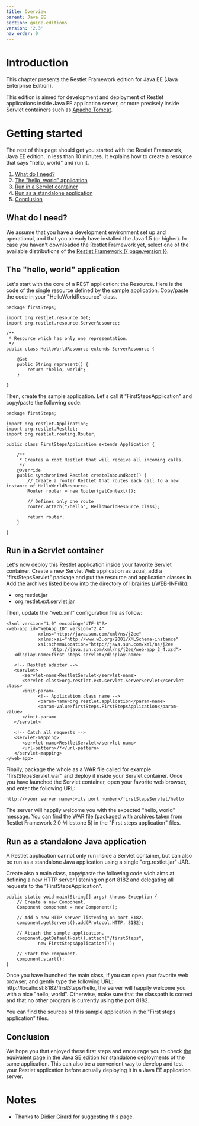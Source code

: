 ```yaml
---
title: Overview
parent: Java EE
section: guide-editions
version: '2.3'
nav_order: 0
---
```

# Introduction

This chapter presents the Restlet Framework edition for Java EE (Java
Enterprise Edition).

This edition is aimed for development and deployment of Restlet
applications inside Java EE application server, or more precisely inside
Servlet containers such as [Apache
Tomcat](http://tomcat.apache.org/).

# Getting started

The rest of this page should get you started with the Restlet Framework,
Java EE edition, in less than 10 minutes. It explains how to create a
resource that says "hello, world" and run it.

1.  [What do I need?](#what_do_i_need)
2.  [The "hello, world" application](#the-hello-world-application)
3.  [Run in a Servlet container](#run-in-a-servlet-container)
4.  [Run as a standalone application](#run-as-a-standalone-java-application)
5.  [Conclusion](#conclusion)

## What do I need?

We assume that you have a development environment set up and
operational, and that you already have installed the Java 1.5 (or
higher). In case you haven't downloaded the Restlet Framework yet,
select one of the available distributions of the [Restlet Framework
{{ page.version }}](/downloads/current).

## The "hello, world" application

Let's start with the core of a REST application: the Resource. Here is
the code of the single resource defined by the sample application.
Copy/paste the code in your "HelloWorldResource" class.


<pre class="language-java"><code class="language-java">package firstSteps;

import org.restlet.resource.Get;
import org.restlet.resource.ServerResource;

/**
 * Resource which has only one representation.
 */
public class HelloWorldResource extends ServerResource {

    @Get
    public String represent() {
        return "hello, world";
    }

}
</code></pre>

Then, create the sample application. Let's call it
"FirstStepsApplication" and copy/paste the following code:


<pre class="language-java"><code class="language-java">package firstSteps;

import org.restlet.Application;
import org.restlet.Restlet;
import org.restlet.routing.Router;

public class FirstStepsApplication extends Application {

    /**
     * Creates a root Restlet that will receive all incoming calls.
     */
    @Override
    public synchronized Restlet createInboundRoot() {
        // Create a router Restlet that routes each call to a new instance of HelloWorldResource.
        Router router = new Router(getContext());

        // Defines only one route
        router.attach("/hello", HelloWorldResource.class);

        return router;
    }

}
</code></pre>

## Run in a Servlet container

Let's now deploy this Restlet application inside your favorite Servlet
container. Create a new Servlet Web application as usual, add a
"firstStepsServlet" package and put the resource and application classes
in. Add the archives listed below into the directory of librairies
(/WEB-INF/lib):

-   org.restlet.jar
-   org.restlet.ext.servlet.jar

Then, update the "web.xml" configuration file as follow:


<pre class="language-markup"><code class="language-markup">&lt;?xml version=&quot;1.0&quot; encoding=&quot;UTF-8&quot;?&gt;  
&lt;web-app id=&quot;WebApp_ID&quot; version=&quot;2.4&quot;  
            xmlns=&quot;http://java.sun.com/xml/ns/j2ee&quot;  
            xmlns:xsi=&quot;http://www.w3.org/2001/XMLSchema-instance&quot;  
            xsi:schemaLocation=&quot;http://java.sun.com/xml/ns/j2ee  
                 http://java.sun.com/xml/ns/j2ee/web-app_2_4.xsd&quot;&gt;  
   &lt;display-name&gt;first steps servlet&lt;/display-name&gt;  

   &lt;!-- Restlet adapter --&gt;  
   &lt;servlet&gt;  
      &lt;servlet-name&gt;RestletServlet&lt;/servlet-name&gt;  
      &lt;servlet-class&gt;org.restlet.ext.servlet.ServerServlet&lt;/servlet-class&gt;
      &lt;init-param&gt;
            &lt;!-- Application class name --&gt;
            &lt;param-name&gt;org.restlet.application&lt;/param-name&gt;
            &lt;param-value&gt;firstSteps.FirstStepsApplication&lt;/param-value&gt;
      &lt;/init-param&gt;
   &lt;/servlet&gt;  

   &lt;!-- Catch all requests --&gt;  
   &lt;servlet-mapping&gt;  
      &lt;servlet-name&gt;RestletServlet&lt;/servlet-name&gt;  
      &lt;url-pattern&gt;/*&lt;/url-pattern&gt;  
   &lt;/servlet-mapping&gt;  
&lt;/web-app&gt;
</code></pre>

Finally, package the whole as a WAR file called for example
"firstStepsServlet.war" and deploy it inside your Servlet container.
Once you have launched the Servlet container, open your favorite web
browser, and enter the following URL:

<pre class="language-bash"><code class="language-bash">http://&lt;your server name&gt;:&lt;its port number&gt;/firstStepsServlet/hello
</code></pre>

The server will happily welcome you with the expected "hello, world"
message. You can find the WAR file (packaged with archives taken from
Restlet Framework 2.0 Milestone 5) in the "First steps application"
files.

## Run as a standalone Java application

A Restlet application cannot only run inside a Servlet container, but
can also be run as a standalone Java application using a single
"org.restlet.jar" JAR.

Create also a main class, copy/paste the following code wich aims at
defining a new HTTP server listening on port 8182 and delegating all
requests to the "FirstStepsApplication".


<pre class="language-java"><code class="language-java">public static void main(String[] args) throws Exception {  
    // Create a new Component.  
    Component component = new Component();  

    // Add a new HTTP server listening on port 8182.  
    component.getServers().add(Protocol.HTTP, 8182);  

    // Attach the sample application.  
    component.getDefaultHost().attach("/firstSteps",  
            new FirstStepsApplication());  

    // Start the component.  
    component.start();  
}
</code></pre>

Once you have launched the main class, if you can open your favorite web
browser, and gently type the following URL:
http://localhost:8182/firstSteps/hello, the server will happily welcome
you with a nice "hello, world". Otherwise, make sure that the classpath
is correct and that no other program is currently using the port 8182.

You can find the sources of this sample application in the "First steps
application" files.

## Conclusion

We hope you that enjoyed these first steps and encourage you to check
[the equivalent page in the Java SE edition](../jse/overview "Restlet edition for Java SE")
for standalone deployments of the same application. This can also be a
convenient way to develop and test your Restlet application before
actually deploying it in a Java EE application server.

# Notes

-   Thanks to [Didier
    Girard](http://www.ongwt.com/)
    for suggesting this page.
